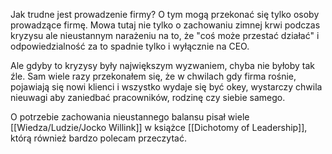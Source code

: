 Jak trudne jest prowadzenie firmy? O tym mogą przekonać się tylko osoby prowadzące firmę. Mowa tutaj nie tylko o zachowaniu zimnej krwi podczas kryzysu ale nieustannym narażeniu na to, że "coś może przestać działać" i odpowiedzialność za to spadnie tylko i wyłącznie na CEO.

Ale gdyby to kryzysy były największym wyzwaniem, chyba nie byłoby tak źle. Sam wiele razy przekonałem się, że w chwilach gdy firma rośnie, pojawiają się nowi klienci i wszystko wydaje się być okey, wystarczy chwila nieuwagi aby zaniedbać pracowników, rodzinę czy siebie samego. 

O potrzebie zachowania nieustannego balansu pisał wiele [[Wiedza/Ludzie/Jocko Willink]] w książce [[Dichotomy of Leadership]], którą również bardzo polecam przeczytać.